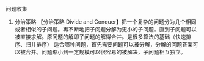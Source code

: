问题收集

1. 分治策略
【分治策略 Divide and Conquer】把一个复杂的问题分为几个相同或者相似的子问题。再不断地把子问题分解为更小的子问题。直到子问题可以被直接求解。原问题的解即子问题的解得合并。是很多算法的基础（快速排序、归并排序）
适合哪种问题，首先需要问题可以被分解，分解的问题答案可以被合并。问题缩小到一定规模可以很容易的被解决，子问题相互独立。
